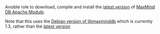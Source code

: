 Ansible role to download, compile and install the 
[latest version](https://github.com/maxmind/mod_maxminddb/releases) of 
[MaxMind DB Apache Module](https://github.com/maxmind/mod_maxminddb).

Note that this uses the [Debian version of
libmaxminddb](https://packages.debian.org/buster/libmaxminddb0) which is
currently 1.3, rather than the [latest
version](https://github.com/maxmind/libmaxminddb/releases/latest)

